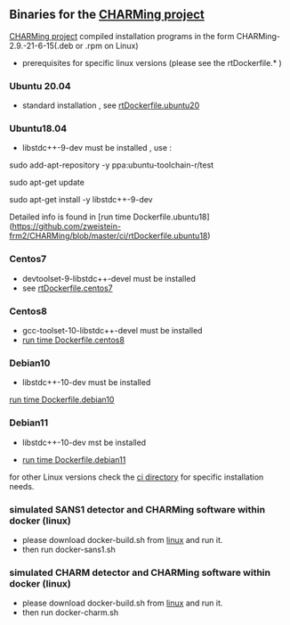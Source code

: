 ## Binaries for the [CHARMing project](https://github.com/zweistein-frm2/CHARMing)

[CHARMing project](https://github.com/zweistein-frm2/CHARMing) compiled installation programs in the form CHARMing-2.9.-21-6-15(.deb or .rpm on Linux) 
- prerequisites for specific linux versions (please see the rtDockerfile.* )
### Ubuntu 20.04

- standard installation , see [rtDockerfile.ubuntu20](https://github.com/zweistein-frm2/CHARMing/blob/master/ci/rtDockerfile.ubuntu20)

### Ubuntu18.04
- libstdc++-9-dev must be installed , use :
 
sudo add-apt-repository -y ppa:ubuntu-toolchain-r/test

sudo apt-get update

sudo apt-get install -y  libstdc++-9-dev

Detailed info is found in [run time Dockerfile.ubuntu18] (https://github.com/zweistein-frm2/CHARMing/blob/master/ci/rtDockerfile.ubuntu18) 

### Centos7
 - devtoolset-9-libstdc++-devel must be installed
 - see [rtDockerfile.centos7](https://github.com/zweistein-frm2/CHARMing/blob/master/ci/rtDockerfile.centos7)
 
### Centos8

- gcc-toolset-10-libstdc++-devel must be installed
- [run time Dockerfile.centos8](https://github.com/zweistein-frm2/CHARMing/blob/master/ci/rtDockerfile.centos8)

### Debian10

- libstdc++-10-dev must be installed

[run time  Dockerfile.debian10](https://github.com/zweistein-frm2/CHARMing/blob/master/ci/rtDockerfile.debian10)

### Debian11

-  libstdc++-10-dev mst be installed

-  [run time  Dockerfile.debian11](https://github.com/zweistein-frm2/CHARMing/blob/master/ci/rtDockerfile.debian11)

for other Linux versions check the [ci directory](https://github.com/zweistein-frm2/CHARMing/tree/master/ci) for specific installation needs.


### simulated SANS1 detector and CHARMing software within docker (linux)
- please download docker-build.sh from [linux](https://github.com/zweistein-frm2/CHARMing_binaries/tree/master/linux)
  and run it.
- then run docker-sans1.sh

### simulated CHARM detector and CHARMing software within docker (linux)
- please download docker-build.sh from [linux](https://github.com/zweistein-frm2/CHARMing_binaries/tree/master/linux)
  and run it.
- then run docker-charm.sh
